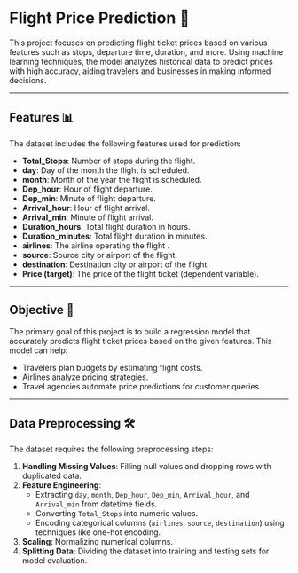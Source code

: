 # Flight Price Prediction 🛫

This project focuses on predicting flight ticket prices based on various features such as stops, departure time, duration, and more. Using machine learning techniques, the model analyzes historical data to predict prices with high accuracy, aiding travelers and businesses in making informed decisions.

---

## Features 📊

The dataset includes the following features used for prediction:

- **Total_Stops**: Number of stops during the flight.
- **day**: Day of the month the flight is scheduled.
- **month**: Month of the year the flight is scheduled.
- **Dep_hour**: Hour of flight departure.
- **Dep_min**: Minute of flight departure.
- **Arrival_hour**: Hour of flight arrival.
- **Arrival_min**: Minute of flight arrival.
- **Duration_hours**: Total flight duration in hours.
- **Duration_minutes**: Total flight duration in minutes.
- **airlines**: The airline operating the flight .
- **source**: Source city or airport of the flight.
- **destination**: Destination city or airport of the flight.
- **Price (target)**: The price of the flight ticket (dependent variable).

---

## Objective 🎯

The primary goal of this project is to build a regression model that accurately predicts flight ticket prices based on the given features. This model can help:
- Travelers plan budgets by estimating flight costs.
- Airlines analyze pricing strategies.
- Travel agencies automate price predictions for customer queries.

---

## Data Preprocessing 🛠️

The dataset requires the following preprocessing steps:
1. **Handling Missing Values**: Filling null values and dropping rows with duplicated data.
2. **Feature Engineering**: 
   - Extracting `day`, `month`, `Dep_hour`, `Dep_min`, `Arrival_hour`, and `Arrival_min` from datetime fields.
   - Converting `Total_Stops` into numeric values.
   - Encoding categorical columns (`airlines`, `source`, `destination`) using techniques like one-hot encoding.
3. **Scaling**: Normalizing numerical columns.
4. **Splitting Data**: Dividing the dataset into training and testing sets for model evaluation.





